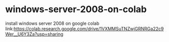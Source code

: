 # windows-server-2008-on-colab
install windows server 2008 on google colab
link:https://colab.research.google.com/drive/1VXMMSuTNZwjGRNRGa22c9Wer__U6Y3Za?usp=sharing
